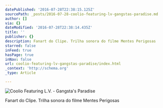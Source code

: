 ```yaml
---
datePublished: '2016-07-28T22:38:15.125Z'
sourcePath: _posts/2016-07-28-coolio-featuring-lv-gangstas-paradise.md
author: []
via: {}
dateModified: '2016-07-28T22:38:14.435Z'
title: ''
publisher: {}
description: Fanart do Clipe. Trilha sonora do filme Mentes Perigosas
starred: false
inFeed: true
hasPage: true
inNav: false
url: coolio-featuring-lv-gangstas-paradise/index.html
_context: 'http://schema.org'
_type: Article

---
```

![Coolio Featuring L.V. - Gangsta's Paradise](https://the-grid-user-content.s3-us-west-2.amazonaws.com/382c6e44-49cb-4cb4-9fad-be1476116eb2.jpg)

Fanart do Clipe. Trilha sonora do filme Mentes Perigosas